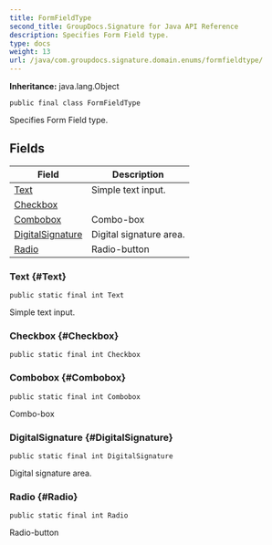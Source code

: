 ```yaml
---
title: FormFieldType
second_title: GroupDocs.Signature for Java API Reference
description: Specifies Form Field type.
type: docs
weight: 13
url: /java/com.groupdocs.signature.domain.enums/formfieldtype/
---
```

**Inheritance:**
java.lang.Object
```
public final class FormFieldType
```

Specifies Form Field type.
## Fields

| Field | Description |
| --- | --- |
| [Text](#Text) | Simple text input. |
| [Checkbox](#Checkbox) |  |
| [Combobox](#Combobox) | Combo-box |
| [DigitalSignature](#DigitalSignature) | Digital signature area. |
| [Radio](#Radio) | Radio-button |
### Text {#Text}
```
public static final int Text
```


Simple text input.

### Checkbox {#Checkbox}
```
public static final int Checkbox
```


### Combobox {#Combobox}
```
public static final int Combobox
```


Combo-box

### DigitalSignature {#DigitalSignature}
```
public static final int DigitalSignature
```


Digital signature area.

### Radio {#Radio}
```
public static final int Radio
```


Radio-button

